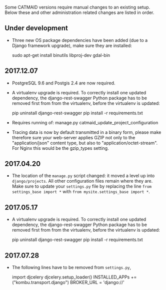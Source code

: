 Some CATMAID versions require manual changes to an existing setup. Below these
and other administration related changes are listed in order.

## Under development

- Three new OS package dependencies have been added (due to a Django framework
  upgrade), make sure they are installed:

  sudo apt-get install binutils libproj-dev gdal-bin

## 2017.12.07

- PostgreSQL 9.6 and Postgis 2.4 are now required.

- A virtualenv upgrade is required. To correctly install one updated dependency,
  the django-rest-swagger Python package has to be removed first from from the
  virtualenv, before the virtualenv is updated:

  pip uninstall django-rest-swagger
  pip install -r requirements.txt

- Requires running of: manage.py catmaid_update_project_configuration

- Tracing data is now by default transmitted in a binary form, please make
  therefore sure your web-server applies GZIP not only to the "application/json"
  content type, but also to "application/octet-stream". For Nginx this would be
  the gzip_types setting.

## 2017.04.20

- The location of the `manage.py` script changed: it moved a level up into
  `django/projects`. All other configuration files remain where they are. Make
  sure to update your `settings.py` file by replacing the line
  `from settings_base import *` with `from mysite.settings_base import *`.

## 2017.05.17

- A virtualenv upgrade is required. To correctly install one updated dependency,
  the django-rest-swagger Python package has to be removed first from from the
  virtualenv, before the virtualenv is updated:

  pip uninstall django-rest-swagger
  pip install -r requirements.txt

## 2017.07.28

- The following lines have to be removed from `settings.py`,

  import djcelery
  djcelery.setup_loader()
  INSTALLED_APPs += ("kombu.transport.django")
  BROKER_URL = 'django://'

